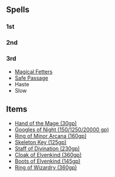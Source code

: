 ## Spells

### 1st

### 2nd

### 3rd

- [Magical Fetters](https://2e.aonprd.com/Spells.aspx?ID=821)
- [Safe Passage](https://pf2.d20pfsrd.com/spell/safe-passage/)
- Haste
- Slow

## Items

- [Hand of the Mage (30gp)](https://2e.aonprd.com/Equipment.aspx?ID=440)
- [Googles of Night (150/1250/20000 gp)](https://2e.aonprd.com/Equipment.aspx?ID=438)
- [Ring of Minor Arcana (160gp)](https://2e.aonprd.com/Equipment.aspx?ID=478)
- [Skeleton Key (125gp)](https://2e.aonprd.com/Equipment.aspx?ID=266)
- [Staff of Divination (230gp)](https://2e.aonprd.com/Equipment.aspx?ID=353)
- [Cloak of Elvenkind (360gp)](https://2e.aonprd.com/Equipment.aspx?ID=424)
- [Boots of Elvenkind (145gp)](https://2e.aonprd.com/Equipment.aspx?ID=413)
- [Ring of Wizardry (360gp) ](https://2e.aonprd.com/Equipment.aspx?ID=462)
